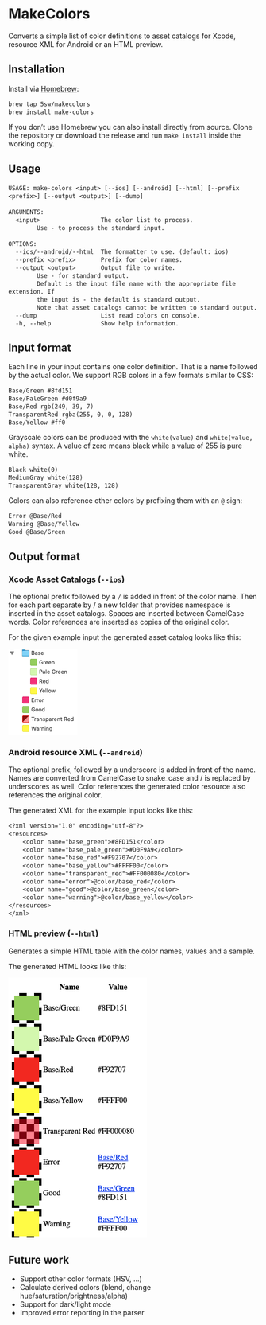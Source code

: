 # MakeColors

Converts a simple list of color definitions to asset catalogs for Xcode, resource XML for Android or an HTML preview.

## Installation

Install via [Homebrew](https://brew.sh):

```
brew tap 5sw/makecolors
brew install make-colors
```

If you don’t use Homebrew you can also install directly from source. Clone the repository or download the release and run `make install` inside the working copy.

## Usage

```
USAGE: make-colors <input> [--ios] [--android] [--html] [--prefix <prefix>] [--output <output>] [--dump]

ARGUMENTS:
  <input>                 The color list to process. 
        Use - to process the standard input.

OPTIONS:
  --ios/--android/--html  The formatter to use. (default: ios)
  --prefix <prefix>       Prefix for color names. 
  --output <output>       Output file to write. 
        Use - for standard output.
        Default is the input file name with the appropriate file extension. If
        the input is - the default is standard output.
        Note that asset catalogs cannot be written to standard output.
  --dump                  List read colors on console. 
  -h, --help              Show help information.
```

## Input format

Each line in your input contains one color definition. That is a name followed by the actual color. We support RGB colors in a few formats similar to CSS:

```
Base/Green #8fd151
Base/PaleGreen #d0f9a9
Base/Red rgb(249, 39, 7)
TransparentRed rgba(255, 0, 0, 128)
Base/Yellow #ff0
```
Grayscale colors can be produced with the `white(value)` and `white(value, alpha)` syntax. A value of zero means black while a value of 255 is pure white. 

```
Black white(0)
MediumGray white(128)
TransparentGray white(128, 128)
```

Colors can also reference other colors by prefixing them with an `@` sign:

```
Error @Base/Red
Warning @Base/Yellow
Good @Base/Green
```

## Output format

### Xcode Asset Catalogs (`--ios`)

The optional prefix followed by a `/` is added in front of the color name. Then for each part separate by / a new folder that provides namespace is inserted in the asset catalogs. Spaces are inserted between CamelCase words. Color references are inserted as copies of the original color.

For the given example input the generated asset catalog looks like this: 

![](Docs/assetcatalog.png)

### Android resource XML (`--android`)

The optional prefix, followed by a underscore is added in front of the name. Names are converted from CamelCase to snake_case and / is replaced by underscores as well. Color references the generated color resource also references the original color.

The generated XML for the example input looks like this:

```
<?xml version="1.0" encoding="utf-8"?>
<resources>
    <color name="base_green">#8FD151</color>
    <color name="base_pale_green">#D0F9A9</color>
    <color name="base_red">#F92707</color>
    <color name="base_yellow">#FFFF00</color>
    <color name="transparent_red">#FF000080</color>
    <color name="error">@color/base_red</color>
    <color name="good">@color/base_green</color>
    <color name="warning">@color/base_yellow</color>
</resources>
</xml>
```

### HTML preview (`--html`)

Generates a simple HTML table with the color names, values and a sample.

The generated HTML looks like this:

![](Docs/html.png)

## Future work

- Support other color formats (HSV, ...)
- Calculate derived colors (blend, change hue/saturation/brightness/alpha)
- Support for dark/light mode
- Improved error reporting in the parser
